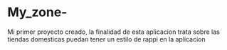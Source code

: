 # My_zone-
Mi primer proyecto creado, la finalidad de esta aplicacion trata sobre las tiendas domesticas puedan tener un estilo de rappi en la aplicacion
